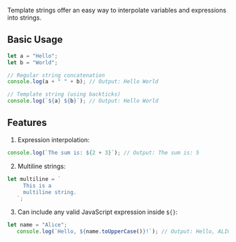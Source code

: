 Template strings offer an easy way to interpolate variables and expressions into strings.
## Basic Usage

```javascript
let a = "Hello";
let b = "World";

// Regular string concatenation
console.log(a + " " + b); // Output: Hello World

// Template string (using backticks)
console.log(`${a} ${b}`); // Output: Hello World
```

## Features

1. Expression interpolation:

```javascript
console.log(`The sum is: ${2 + 3}`); // Output: The sum is: 5
```

2. Multiline strings:

```javascript
let multiline = `
     This is a
     multiline string.
   `;
```

3. Can include any valid JavaScript expression inside `${}`:

```javascript
let name = "Alice";
   console.log(`Hello, ${name.toUpperCase()}!`); // Output: Hello, ALICE!
```
